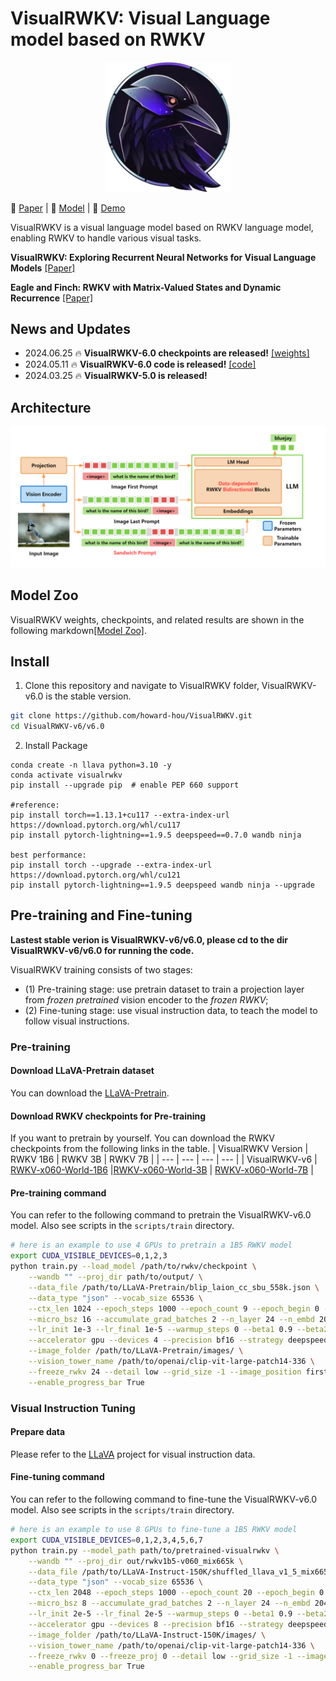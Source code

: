 # VisualRWKV: Visual Language model based on RWKV
<p align="center">
  <img src="./rwkv_emoji.png" alt="Logo" width="200">
</p>

📖 [Paper](https://arxiv.org/abs/2406.13362) | 🤗 [Model](https://huggingface.co/howard-hou/visualrwkv-6) | 🐰 [Demo](https://huggingface.co/spaces/howard-hou/VisualRWKV-Gradio-1)

VisualRWKV is a visual language model based on RWKV language model, enabling RWKV to handle various visual tasks.

**VisualRWKV: Exploring Recurrent Neural Networks for Visual Language Models** [[Paper]](https://arxiv.org/abs/2406.13362)

**Eagle and Finch: RWKV with Matrix-Valued States and Dynamic Recurrence** [[Paper]](https://arxiv.org/abs/2404.05892)

## News and Updates
* 2024.06.25 🔥 **VisualRWKV-6.0 checkpoints are released!** [[weights]](./MODEL_ZOO.md)
* 2024.05.11 🔥 **VisualRWKV-6.0 code is released!** [[code]](https://github.com/howard-hou/VisualRWKV/tree/main/VisualRWKV-v6/v6.0)
* 2024.03.25 🔥 **VisualRWKV-5.0 is released!**


## Architecture
<p align="center">
  <img src="./VisualRWKV-arch.png" alt="Logo" width="800">
</p>

## Model Zoo
VisualRWKV weights, checkpoints, and related results are shown in the following markdown[[Model Zoo]](./MODEL_ZOO.md).


## Install
1. Clone this repository and navigate to VisualRWKV folder, VisualRWKV-v6.0 is the stable version.
```bash
git clone https://github.com/howard-hou/VisualRWKV.git
cd VisualRWKV-v6/v6.0
```

2. Install Package
```Shell
conda create -n llava python=3.10 -y
conda activate visualrwkv
pip install --upgrade pip  # enable PEP 660 support

#reference:
pip install torch==1.13.1+cu117 --extra-index-url https://download.pytorch.org/whl/cu117
pip install pytorch-lightning==1.9.5 deepspeed==0.7.0 wandb ninja

best performance:
pip install torch --upgrade --extra-index-url https://download.pytorch.org/whl/cu121
pip install pytorch-lightning==1.9.5 deepspeed wandb ninja --upgrade
```


## Pre-training and Fine-tuning
**Lastest stable verion is VisualRWKV-v6/v6.0, please cd to the dir VisualRWKV-v6/v6.0 for running the code.**

VisualRWKV training consists of two stages: 
- (1) Pre-training stage: use pretrain dataset to train a projection layer from *frozen pretrained* vision encoder to the *frozen RWKV*; 
- (2) Fine-tuning stage: use visual instruction data, to teach the model to follow visual instructions.

### Pre-training
#### Download LLaVA-Pretrain dataset
You can download the [LLaVA-Pretrain](https://huggingface.co/datasets/liuhaotian/LLaVA-Pretrain).
#### Download RWKV checkpoints for Pre-training
If you want to pretrain by yourself. You can download the RWKV checkpoints from the following links in the table.
| VisualRWKV Version | RWKV 1B6 | RWKV 3B | RWKV 7B |
| --- | --- | --- | --- |
| VisualRWKV-v6 | [RWKV-x060-World-1B6](https://huggingface.co/BlinkDL/rwkv-6-world/blob/main/RWKV-x060-World-1B6-v2.1-20240328-ctx4096.pth) |[RWKV-x060-World-3B](https://huggingface.co/BlinkDL/rwkv-6-world/blob/main/RWKV-x060-World-3B-v2.1-20240417-ctx4096.pth) | [RWKV-x060-World-7B](https://huggingface.co/BlinkDL/rwkv-6-world/blob/main/RWKV-x060-World-7B-v2.1-20240507-ctx4096.pth) |

#### Pre-training command
You can refer to the following command to pretrain the VisualRWKV-v6.0 model. Also see scripts in the `scripts/train` directory.
```bash
# here is an example to use 4 GPUs to pretrain a 1B5 RWKV model
export CUDA_VISIBLE_DEVICES=0,1,2,3
python train.py --load_model /path/to/rwkv/checkpoint \
    --wandb "" --proj_dir path/to/output/ \
    --data_file /path/to/LLaVA-Pretrain/blip_laion_cc_sbu_558k.json \
    --data_type "json" --vocab_size 65536 \
    --ctx_len 1024 --epoch_steps 1000 --epoch_count 9 --epoch_begin 0 --epoch_save 0 \
    --micro_bsz 16 --accumulate_grad_batches 2 --n_layer 24 --n_embd 2048 --pre_ffn 0 \
    --lr_init 1e-3 --lr_final 1e-5 --warmup_steps 0 --beta1 0.9 --beta2 0.99 --adam_eps 1e-8 \
    --accelerator gpu --devices 4 --precision bf16 --strategy deepspeed_stage_1 --grad_cp 0 \
    --image_folder /path/to/LLaVA-Pretrain/images/ \
    --vision_tower_name /path/to/openai/clip-vit-large-patch14-336 \
    --freeze_rwkv 24 --detail low --grid_size -1 --image_position first \
    --enable_progress_bar True
```

### Visual Instruction Tuning
#### Prepare data
Please refer to the [LLaVA](https://github.com/haotian-liu/LLaVA/blob/main/README.md) project for visual instruction data.

#### Fine-tuning command
You can refer to the following command to fine-tune the VisualRWKV-v6.0 model. Also see scripts in the `scripts/train` directory.
```bash
# here is an example to use 8 GPUs to fine-tune a 1B5 RWKV model
export CUDA_VISIBLE_DEVICES=0,1,2,3,4,5,6,7
python train.py --model_path path/to/pretrained-visualrwkv \
    --wandb "" --proj_dir out/rwkv1b5-v060_mix665k \
    --data_file /path/to/LLaVA-Instruct-150K/shuffled_llava_v1_5_mix665k.json \
    --data_type "json" --vocab_size 65536 \
    --ctx_len 2048 --epoch_steps 1000 --epoch_count 20 --epoch_begin 0 --epoch_save 5 \
    --micro_bsz 8 --accumulate_grad_batches 2 --n_layer 24 --n_embd 2048 --pre_ffn 0 \
    --lr_init 2e-5 --lr_final 2e-5 --warmup_steps 0 --beta1 0.9 --beta2 0.99 --adam_eps 1e-8 \
    --accelerator gpu --devices 8 --precision bf16 --strategy deepspeed_stage_1 --grad_cp 0 \
    --image_folder /path/to/LLaVA-Instruct-150K/images/ \
    --vision_tower_name /path/to/openai/clip-vit-large-patch14-336 \
    --freeze_rwkv 0 --freeze_proj 0 --detail low --grid_size -1 --image_position middle \
    --enable_progress_bar True
```

